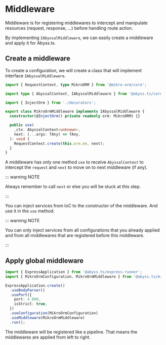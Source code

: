# Middleware

Middleware is for registering middlewares to intercept and manipulate resources (request, response, ...) before handling route action.

By implementing `IAbyssalMiddleware`, we can easily create a middleware and apply it for Abyss.ts.

## Create a middleware

To create a configuration, we will create a class that will implement interface `IAbyssalMiddleware`.

```ts
import { RequestContext, type MikroORM } from '@mikro-orm/core';

import type { AbyssalContext, IAbyssalMiddleware } from '@abyss.ts/core';

import { InjectOrm } from './decorators';

export class MikroOrmMiddleware implements IAbyssalMiddleware {
  constructor(@InjectOrm() private readonly orm: MikroORM) {}

  public use(
    _ctx: AbyssalContext<unknown>,
    next: (...args: TAny) => TAny,
  ): void {
    RequestContext.create(this.orm.em, next);
  }
}
```

A middleware has only one method `use` to receive `AbyssalContext` to intercept the `request` and `next` to move on to next middleware (if any).

::: warning NOTE

Always remember to call `next` or else you will be stuck at this step.

:::

You can inject services from IoC to the constructor of the middleware. And use it in the `use` method.

::: warning NOTE

You can only inject services from all configurations that you already applied and from all middlewares that are registered before this middleware.

:::


## Apply global middleware

```ts
import { ExpressApplication } from '@abyss.ts/express-runner';
import { MikroOrmConfiguration, MikroOrmMiddleware } from '@abyss.ts/mikro-orm';

ExpressApplication.create()
  .useBodyParser()
  .usePort({
    port: 4_000,
    isStrict: true,
  })
  .useConfiguration(MikroOrmConfiguration)
  .useMiddleware(MikroOrmMiddleware)
  .run();
```

The middleware will be registered like a pipeline. That means the middlewares are applied from left to right.
